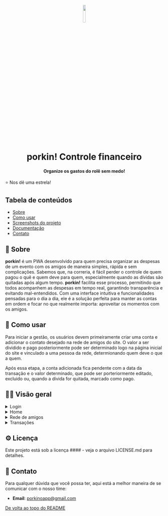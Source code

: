  
<h1 align="center">
  <br>
  <picture>
  <source media="(prefers-color-scheme: dark)" srcset="misc/icon-dark.webp" />
  <source media="(prefers-color-scheme: light)" srcset="misc/icon-light.webp" />
  <img width="12%">
</picture> 
  <br>
  porkin! Controle financeiro
  <br>
</h1>

<h4 align="center">Organize os gastos do rolê sem medo! </h4>

⭐ Nos dê uma estrela!

## Tabela de conteúdos
- [Sobre](#-sobre)
- [Como usar](#-como-usar)
- [Screenshots do projeto](#-visão-geral)
- [Documentação](#-documentação)
- [Contato](#-contato)


## 🐷 Sobre

**porkin!** é um PWA desenvolvido para quem precisa organizar as despesas de um evento com os amigos de maneira simples, rápida e sem complicações. Sabemos que, na correria, é fácil perder o controle de quem pagou o quê e quem deve para quem, especialmente quando as dívidas são quitadas após algum tempo. **porkin!** facilita esse processo, permitindo que todos acompanhem as despesas em tempo real, garantindo transparência e evitando mal-entendidos. Com uma interface intuitiva e funcionalidades pensadas para o dia a dia, ele é a solução perfeita para manter as contas em ordem e focar no que realmente importa: aproveitar os momentos com os amigos.


## 📱 Como usar

Para iniciar a gestão, os usuários devem primeiramente criar uma conta e adicionar o contato desejado na rede de amigos do site. O valor a ser dividido e pago posteriormente pode ser determinado logo na página inicial do site e vinculado a uma pessoa da rede, determionando quem deve o que a quem.

Após essa etapa, a conta adicionada fica pendente com a data da transação e o valor determinado, que pode ser porteriormente editado, excluido ou, quando a dívida for quitada, marcado como pago.


## 🐽✨ Visão geral

<details>
<summary align="left">Login</summary>
<br>

  ![login](misc/projecto-login.png)
</details>

<details>
<summary align="left">Home</summary>
<br>

  ![home](misc/projecto-home.png)
</details>

<details>
<summary align="left">Rede de amigos</summary>
<br>

  ![rede-de-amigos](misc/projecto-amigos.png)
</details>

<details>
<summary align="left">Transações</summary>
<br>

  ![transacoes](misc/projecto-transacoes.png)
</details>

## ⚙ Licença

<!-- [![License](https://img.shields.io/badge/license-MIT-blue.svg)](https://opensource.org/licenses/MIT) -->

Este projeto está sob a licença #### - veja o arquivo LICENSE.md para detalhes.

## 💌 Contato

Para qualquer dúvida que você possa ter, aqui está a melhor maneira de se comunicar com o nosso time: 

- **Email**: [porkinoapp@gmail.com](mailto:porkinoapp)


[De volta ao topo do README](#top)